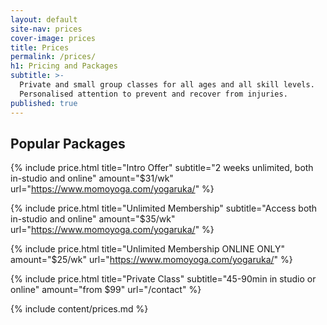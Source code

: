 ```yaml
---
layout: default
site-nav: prices
cover-image: prices
title: Prices
permalink: /prices/
h1: Pricing and Packages
subtitle: >-
  Private and small group classes for all ages and all skill levels.
  Personalised attention to prevent and recover from injuries.
published: true
---
```


<section class="container container--sm m-top--md">
  <h2>Popular Packages</h2>

  {% include price.html title="Intro Offer" subtitle="2 weeks unlimited, both in-studio and online" amount="$31/wk" url="https://www.momoyoga.com/yogaruka/" %}

  {% include price.html title="Unlimited Membership" subtitle="Access both in-studio and online" amount="$35/wk" url="https://www.momoyoga.com/yogaruka/" %}
  
  {% include price.html title="Unlimited Membership ONLINE ONLY" amount="$25/wk" url="https://www.momoyoga.com/yogaruka/" %}

  {% include price.html title="Private Class" subtitle="45-90min in studio or online" amount="from $99" url="/contact" %}
</section>

<div class="Longform Longform--blogpost" markdown="1">
{% include content/prices.md %}
</div>

